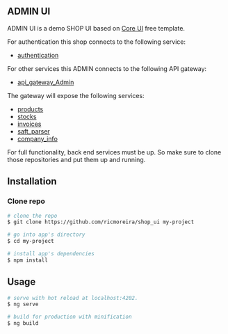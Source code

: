 ## ADMIN UI
ADMIN UI is a demo SHOP UI based on [Core UI](https://coreui.io) free template.

For authentication this shop connects to the following service:

* [authentication](https://github.com/ricmoreira/authentication)

For other services this ADMIN connects to the following API gateway:

* [api_gateway_Admin](https://github.com/ricmoreira/api_gateway_admin)

The gateway will expose the following services:

* [products](https://github.com/ricmoreira/products)
* [stocks](https://github.com/ricmoreira/stocks)
* [invoices](https://github.com/ricmoreira/invoices)
* [saft_parser](https://github.com/ricmoreira/saft_parser)
* [company_info](https://github.com/ricmoreira/company_info)


For full functionality, back end services must be up. So make sure to clone those repositories and put them up and running.

## Installation

### Clone repo

``` bash
# clone the repo
$ git clone https://github.com/ricmoreira/shop_ui my-project

# go into app's directory
$ cd my-project

# install app's dependencies
$ npm install
```

## Usage

``` bash
# serve with hot reload at localhost:4202.
$ ng serve

# build for production with minification
$ ng build
```

